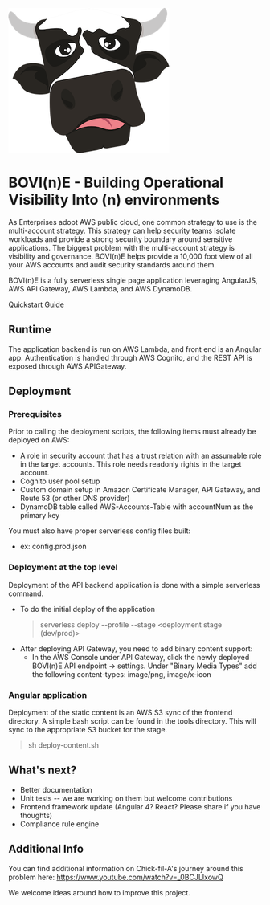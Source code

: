 ![Alt text](bovine.png?raw=true "Logo")

BOVI(n)E - Building Operational Visibility Into (n) environments
===================
As Enterprises adopt AWS public cloud, one common strategy to use is the multi-account strategy. This strategy can help security teams isolate
workloads and provide a strong security boundary around sensitive applications. The biggest problem with the multi-account strategy is visibility
and governance. BOVI(n)E helps provide a 10,000 foot view of all your AWS accounts and audit security standards around them. 

BOVI(n)E is a fully serverless single page application leveraging AngularJS, AWS API Gateway, AWS Lambda, and AWS DynamoDB. 

[Quickstart Guide](docs/quickstart.md)

Runtime
-------
The application backend is run on AWS Lambda, and front end is an Angular app.  Authentication is handled through AWS Cognito, and the REST API is exposed through AWS APIGateway.

Deployment
----------

### Prerequisites

Prior to calling the deployment scripts, the following items must already be deployed on AWS:
*   A role in security account that has a trust relation with an assumable role in the target accounts. This role needs readonly rights in the target account.
*   Cognito user pool setup
*   Custom domain setup in Amazon Certificate Manager, API Gateway, and Route 53 (or other DNS provider)
*   DynamoDB table called AWS-Accounts-Table with accountNum as the primary key

You must also have proper serverless config files built:
*   ex: config.prod.json

### Deployment at the top level
Deployment of the API backend application is done with a simple serverless command.
*   To do the initial deploy of the application
    > serverless deploy --profile <aws credentials profile> --stage <deployment stage (dev/prod)>
* After deploying API Gateway, you need to add binary content support:
   - In the AWS Console under API Gateway, click the newly deployed BOVI(n)E API endpoint -> settings. Under "Binary Media Types" add the following content-types: image/png, image/x-icon

### Angular application
Deployment of the static content is an AWS S3 sync of the frontend directory. A simple bash script can be found in the tools directory. This will sync to the
appropriate S3 bucket for the stage.
 > sh deploy-content.sh <aws credential profile> <stage>


What's next?
------------
*   Better documentation
*   Unit tests -- we are working on them but welcome contributions
*   Frontend framework update (Angular 4? React? Please share if you have thoughts)
*   Compliance rule engine

Additional Info
---------------
You can find additional information on Chick-fil-A's journey around this problem here: https://www.youtube.com/watch?v=_0BCJLIxowQ

We welcome ideas around how to improve this project.


